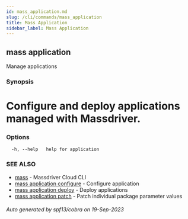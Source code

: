 ```yaml
---
id: mass_application.md
slug: /cli/commands/mass_application
title: Mass Application
sidebar_label: Mass Application
---
```

## mass application

Manage applications

### Synopsis

# Configure and deploy applications managed with Massdriver.


### Options

```
  -h, --help   help for application
```

### SEE ALSO

* [mass](/cli/commands/mass)	 - Massdriver Cloud CLI
* [mass application configure](/cli/commands/mass_application_configure)	 - Configure application
* [mass application deploy](/cli/commands/mass_application_deploy)	 - Deploy applications
* [mass application patch](/cli/commands/mass_application_patch)	 - Patch individual package parameter values

###### Auto generated by spf13/cobra on 19-Sep-2023
